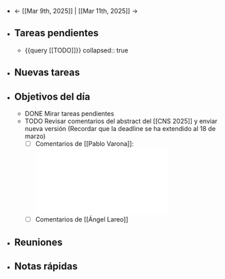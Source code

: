 - ← [[Mar 9th, 2025]] | [[Mar 11th, 2025]] →
- ## Tareas pendientes
	- {{query [[TODO]]}}
	  collapsed:: true
- ## Nuevas tareas
- ## Objetivos del día
	- DONE Mirar tareas pendientes
	- TODO Revisar comentarios del abstract del [[CNS 2025]] y enviar nueva versión (Recordar que la deadline se ha extendido al 18 de marzo)
	  * [ ] Comentarios de [[Pablo Varona]]: ![Abstract_CNS2025_v3PV.pdf](../assets/Abstract_CNS2025_v3PV_1741627671272_0.pdf)
	  * [ ] Comentarios de [[Ángel Lareo]]
- ## Reuniones
- ## Notas rápidas